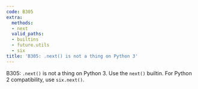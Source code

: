 ```yaml
---
code: B305
extra:
  methods:
  - next
  valid_paths:
  - builtins
  - future.utils
  - six
title: 'B305: .next() is not a thing on Python 3'
---
```


B305: `.next()` is not a thing on Python 3. Use the `next()` builtin. For Python 2 compatibility, use `six.next()`.